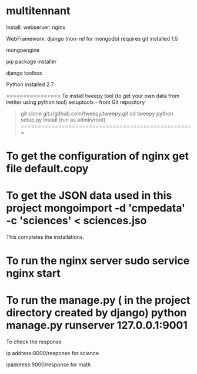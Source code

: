 multitennant
============
Install:
webserver: nginx

WebFramework: django (non-rel for mongodb) requires git installed 1.5

mongoengine

pip package installer

django toolbox

Python installed 2.7


================
To install tweepy tool (to get your own data from twitter using python tool)
setuptools - from Git repository

> git clone git://github.com/tweepy/tweepy.git
> cd tweepy
> python setup.py install (run as admin/root)
===================================================

To get the configuration of nginx
get file default.copy
========================================

To get the JSON data used in this project
mongoimport -d 'cmpedata' -c 'sciences' < sciences.jso  
========================================
This completes the installations.


To run the nginx server
sudo service nginx start
============================

To run the manage.py ( in the project directory created by django)
python manage.py runserver 127.0.0.1:9001
============================================

To check the response

ip address:8000/response for science

ipaddress:9000/response for math


